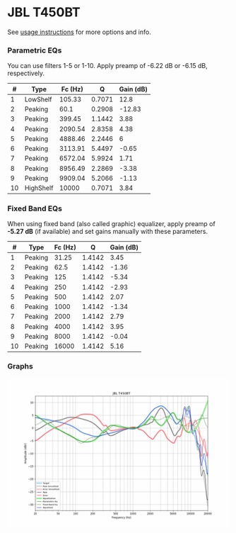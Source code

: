 # JBL T450BT
See [usage instructions](https://github.com/jaakkopasanen/AutoEq#usage) for more options and info.

### Parametric EQs
You can use filters 1-5 or 1-10. Apply preamp of -6.22 dB or -6.15 dB, respectively.

|   # | Type      |   Fc (Hz) |      Q |   Gain (dB) |
|-----|-----------|-----------|--------|-------------|
|   1 | LowShelf  |    105.33 | 0.7071 |       12.8  |
|   2 | Peaking   |     60.1  | 0.2908 |      -12.83 |
|   3 | Peaking   |    399.45 | 1.1442 |        3.88 |
|   4 | Peaking   |   2090.54 | 2.8358 |        4.38 |
|   5 | Peaking   |   4888.46 | 2.2446 |        6    |
|   6 | Peaking   |   3113.91 | 5.4497 |       -0.65 |
|   7 | Peaking   |   6572.04 | 5.9924 |        1.71 |
|   8 | Peaking   |   8956.49 | 2.2869 |       -3.38 |
|   9 | Peaking   |   9909.04 | 5.2066 |       -1.13 |
|  10 | HighShelf |  10000    | 0.7071 |        3.84 |

### Fixed Band EQs
When using fixed band (also called graphic) equalizer, apply preamp of **-5.27 dB** (if available) and set gains manually with these parameters.

|   # | Type    |   Fc (Hz) |      Q |   Gain (dB) |
|-----|---------|-----------|--------|-------------|
|   1 | Peaking |     31.25 | 1.4142 |        3.45 |
|   2 | Peaking |     62.5  | 1.4142 |       -1.36 |
|   3 | Peaking |    125    | 1.4142 |       -5.34 |
|   4 | Peaking |    250    | 1.4142 |       -2.93 |
|   5 | Peaking |    500    | 1.4142 |        2.07 |
|   6 | Peaking |   1000    | 1.4142 |       -1.34 |
|   7 | Peaking |   2000    | 1.4142 |        2.79 |
|   8 | Peaking |   4000    | 1.4142 |        3.95 |
|   9 | Peaking |   8000    | 1.4142 |       -0.04 |
|  10 | Peaking |  16000    | 1.4142 |        5.16 |

### Graphs
![](./JBL%20T450BT.png)
